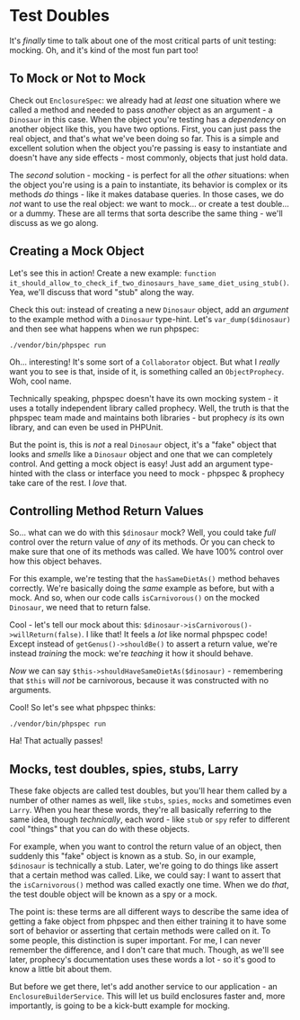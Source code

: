 # Test Doubles

It's *finally* time to talk about one of the most critical parts of unit testing:
mocking. Oh, and it's kind of the most fun part too!

## To Mock or Not to Mock

Check out `EnclosureSpec`: we already had at *least* one situation where we called
a method and needed to pass *another* object as an argument - a `Dinosaur` in this case.
When the object you're testing has a *dependency* on another object like this, you
have two options. First, you can just pass the real object, and that's what we've
been doing so far. This is a simple and excellent solution when the object you're
passing is easy to instantiate and doesn't have any side effects - most commonly,
objects that just hold data.

The *second* solution - mocking - is perfect for all the *other* situations: when
the object you're using is a pain to instantiate, its behavior is complex or its
methods *do* things - like it makes database queries. In those cases, we do *not*
want to use the real object: we want to mock... or create a test double... or a dummy.
These are all terms that sorta describe the same thing - we'll discuss as we go along.

## Creating a Mock Object

Let's see this in action! Create a new example:
`function it_should_allow_to_check_if_two_dinosaurs_have_same_diet_using_stub()`.
Yea, we'll discuss that word "stub" along the way.

Check this out: instead of creating a new `Dinosaur` object, add an *argument* to
the example method with a `Dinosaur` type-hint. Let's `var_dump($dinosaur)` and
then see what happens when we run phpspec:

```terminal-silent
./vendor/bin/phpspec run
```

Oh... interesting! It's some sort of a `Collaborator` object. But what I *really*
want you to see is that, inside of it, is something called an `ObjectProphecy`. Woh,
cool name.

Technically speaking, phpspec doesn't have its own mocking system - it uses a
totally independent library called prophecy. Well, the truth is that the phpspec
team made and maintains both libraries - but prophecy *is* its own library, and
can even be used in PHPUnit.

But the point is, this is *not* a real `Dinosaur` object, it's a "fake" object that
looks and *smells* like a `Dinosaur` object and one that we can completely control.
And getting a mock object is easy! Just add an argument type-hinted with the class
or interface you need to mock - phpspec & prophecy take care of the rest. I *love*
that.

## Controlling Method Return Values

So... what can we do with this `$dinosaur` mock? Well, you could take *full*
control over the return value of *any* of its methods. Or you can check to make
sure that one of its methods was called. We have 100% control over how this object
behaves.

For this example, we're testing that the `hasSameDietAs()` method behaves correctly.
We're basically doing the *same* example as before, but with a mock. And so, when
our code calls `isCarnivorous()` on the mocked `Dinosaur`, we need that to return
false.

Cool - let's tell our mock about this: `$dinosaur->isCarnivorous()->willReturn(false)`.
I like that! It feels a *lot* like normal phpspec code! Except instead of
`getGenus()->shouldBe()` to assert a return value, we're instead *training* the
mock: we're *teaching* it how it should behave.

*Now* we can say `$this->shouldHaveSameDietAs($dinosaur)` - remembering that
`$this` will *not* be carnivorous, because it was constructed with no arguments.

Cool! So let's see what phpspec thinks:

```terminal-silent
./vendor/bin/phpspec run
``` 

Ha! That actually passes!

## Mocks, test doubles, spies, stubs, Larry

These fake objects are called test doubles, but you'll hear them called by a number
of other names as well, like `stubs`, `spies`, `mocks` and sometimes even `Larry`.
When you hear these words, they're all basically referring to the same idea, though
*technically*, each word - like `stub` or `spy` refer to different cool "things"
that you can do with these objects.

For example, when you want to control the return value of an object, then suddenly
this "fake" object is known as a stub. So, in our example, `$dinosaur` is
technically a stub. Later, we're going to do things like assert that a certain
method was called. Like, we could say: I want to assert that the `isCarnivorous()`
method was called exactly one time. When we do *that*, the test double object
will be known as a spy or a mock.

The point is: these terms are all different ways to describe the same idea of getting
a fake object from phpspec and then either training it to have some sort of behavior
or asserting that certain methods were called on it. To some people, this distinction
is super important. For me, I can never remember the difference, and I don't care
that much. Though, as we'll see later, prophecy's documentation uses these words a
lot - so it's good to know a little bit about them.

But before we get there, let's add another service to our application - an
`EnclosureBuilderService`. This will let us build enclosures faster and, more
importantly, is going to be a kick-butt example for mocking.